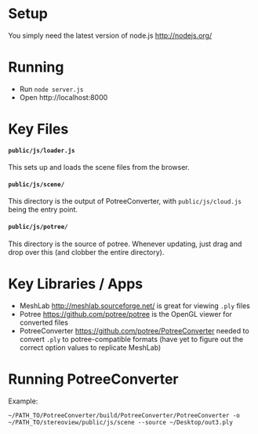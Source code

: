 # Setup

You simply need the latest version of node.js http://nodejs.org/

# Running 

* Run `node server.js`
* Open http://localhost:8000

# Key Files

#### `public/js/loader.js`

This sets up and loads the scene files from the browser.

#### `public/js/scene/`

This directory is the output of PotreeConverter, with `public/js/cloud.js` being the entry point.


#### `public/js/potree/`

This directory is the source of potree.  Whenever updating, just drag and drop over this (and clobber the entire directory).


# Key Libraries / Apps

* MeshLab http://meshlab.sourceforge.net/ is great for viewing `.ply` files
* Potree https://github.com/potree/potree is the OpenGL viewer for converted files
* PotreeConverter https://github.com/potree/PotreeConverter needed to convert `.ply` to potree-compatible formats (have yet to figure out the correct option values to replicate MeshLab)

# Running PotreeConverter

Example:

 `~/PATH_TO/PotreeConverter/build/PotreeConverter/PotreeConverter -o ~/PATH_TO/stereoview/public/js/scene --source ~/Desktop/out3.ply`